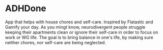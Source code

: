 # ADHDone
App that helps with house chores and self-care. Inspired by Flatastic and Gamify your day. As you mingt know, neurodivergent people struggle keeping their apartments clean or ignore their self-care in order to focus on work or WG life. The goal is to bring balance in one's life, by making sure neither chores, nor self-care are being neglected. 

